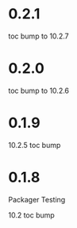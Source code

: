 # 0.2.1

toc bump to 10.2.7

# 0.2.0

toc bump to 10.2.6

# 0.1.9

10.2.5 toc bump

# 0.1.8

Packager Testing

10.2 toc bump